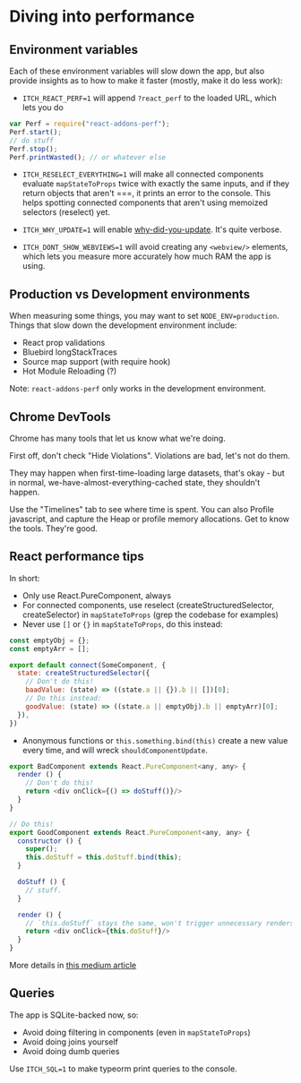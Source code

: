 
# Diving into performance

## Environment variables

Each of these environment variables will slow down the app, but also provide insights as to how
to make it faster (mostly, make it do less work):

  * `ITCH_REACT_PERF=1` will append `?react_perf` to the loaded URL, which lets you do

```javascript
var Perf = require("react-addons-perf");
Perf.start();
// do stuff
Perf.stop();
Perf.printWasted(); // or whatever else
```

  * `ITCH_RESELECT_EVERYTHING=1` will make all connected components evaluate `mapStateToProps`
  twice with exactly the same inputs, and if they return objects that aren't ===, it prints an error
  to the console. This helps spotting connected components that aren't using memoized selectors (reselect) yet.

  * `ITCH_WHY_UPDATE=1` will enable [why-did-you-update](https://github.com/garbles/why-did-you-update). It's
  quite verbose.

  * `ITCH_DONT_SHOW_WEBVIEWS=1` will avoid creating any `<webview/>` elements, which lets you measure more
  accurately how much RAM the app is using.

## Production vs Development environments

When measuring some things, you may want to set `NODE_ENV=production`. Things that slow down the development
environment include:

  * React prop validations
  * Bluebird longStackTraces
  * Source map support (with require hook)
  * Hot Module Reloading (?)

Note: `react-addons-perf` only works in the development environment.

## Chrome DevTools

Chrome has many tools that let us know what we're doing.

First off, don't check "Hide Violations". Violations are bad, let's not do them.

They may happen when first-time-loading large datasets, that's okay - but in normal,
we-have-almost-everything-cached state, they shouldn't happen.

Use the "Timelines" tab to see where time is spent. You can also Profile javascript,
and capture the Heap or profile memory allocations. Get to know the tools. They're good.

## React performance tips

In short:

  * Only use React.PureComponent, always
  * For connected components, use reselect (createStructuredSelector, createSelector)
  in `mapStateToProps` (grep the codebase for examples)
  * Never use `[]` or `{}` in `mapStateToProps`, do this instead:

```javascript
const emptyObj = {};
const emptyArr = [];

export default connect(SomeComponent, {
  state: createStructuredSelector({
    // Don't do this!
    baadValue: (state) => ((state.a || {}).b || [])[0];
    // Do this instead:
    goodValue: (state) => ((state.a || emptyObj).b || emptyArr)[0];
  }),
})
```

  * Anonymous functions or `this.something.bind(this)` create a new value every time,
  and will wreck `shouldComponentUpdate`.

```javascript
export BadComponent extends React.PureComponent<any, any> {
  render () {
    // Don't do this!
    return <div onClick={() => doStuff()}/>
  }
}

// Do this!
export GoodComponent extends React.PureComponent<any, any> {
  constructor () {
    super();
    this.doStuff = this.doStuff.bind(this);
  }

  doStuff () {
    // stuff.
  }

  render () {
    // `this.doStuff` stays the same, won't trigger unnecessary renders
    return <div onClick={this.doStuff}/>
  }
}
```

More details in [this medium article](https://medium.com/@esamatti/react-js-pure-render-performance-anti-pattern-fb88c101332f)

## Queries

The app is SQLite-backed now, so:

  * Avoid doing filtering in components (even in `mapStateToProps`)
  * Avoid doing joins yourself
  * Avoid doing dumb queries

Use `ITCH_SQL=1` to make typeorm print queries to the console.
